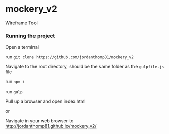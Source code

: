 # mockery_v2
Wireframe Tool


### Running the project
Open a terminal

run `git clone https://github.com/jordanthomp81/mockery_v2`

Navigate to the root directory, should be the same folder as the `gulpfile.js` file

run `npm i`

run `gulp`

Pull up a browser and open index.html

or

Navigate in your web browser to http://jordanthomp81.github.io/mockery_v2/

